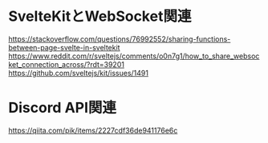 # SvelteKitとWebSocket関連
https://stackoverflow.com/questions/76992552/sharing-functions-between-page-svelte-in-sveltekit
https://www.reddit.com/r/sveltejs/comments/o0n7g1/how_to_share_websocket_connection_across/?rdt=39201
https://github.com/sveltejs/kit/issues/1491

# Discord API関連
https://qiita.com/pik/items/2227cdf36de941176e6c
